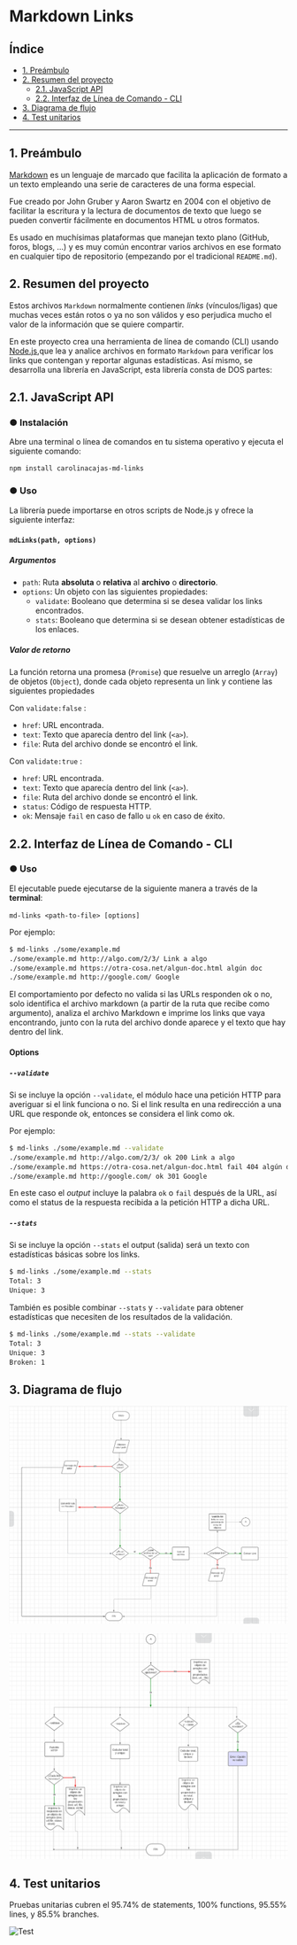 # Markdown Links

## Índice

* [1. Preámbulo](#1-preámbulo)
* [2. Resumen del proyecto](#2-resumen-del-proyecto)
  * [2.1. JavaScript API](#21-javascript-api)
  * [2.2. Interfaz de Línea de Comando - CLI](#22-interfaz-de-línea-de-comando---cli)
* [3. Diagrama de flujo](#3-diagrama-de-flujo)
* [4. Test unitarios](#4-test-unitarios)





***

## 1. Preámbulo

[Markdown](https://es.wikipedia.org/wiki/Markdown) es un lenguaje de marcado que facilita la aplicación de formato a un texto empleando una serie de caracteres de una forma especial.

Fue creado por John Gruber y Aaron Swartz en 2004 con el objetivo de facilitar 
la escritura y la lectura de documentos de texto que luego se pueden convertir 
fácilmente en documentos HTML u otros formatos. 

Es usado en muchísimas plataformas que
manejan texto plano (GitHub, foros, blogs, ...) y es muy común
encontrar varios archivos en ese formato en cualquier tipo de repositorio
(empezando por el tradicional `README.md`).

## 2. Resumen del proyecto

Estos archivos `Markdown` normalmente contienen _links_ (vínculos/ligas) que
muchas veces están rotos o ya no son válidos y eso perjudica mucho el valor de
la información que se quiere compartir.

En este proyecto crea una herramienta de línea de comando (CLI) usando [Node.js](https://nodejs.org/),que lea y analice archivos en formato `Markdown` para verificar los links que contengan y reportar algunas estadísticas. Así mismo, se desarrolla una librería en JavaScript, esta librería consta de DOS partes:

## 2.1. JavaScript API

### ● Instalación

Abre una terminal o línea de comandos en tu sistema operativo y ejecuta el siguiente comando:
```
npm install carolinacajas-md-links
```
### ● Uso

La librería puede importarse en otros scripts de Node.js y ofrece la siguiente interfaz:

#### `mdLinks(path, options)`

##### Argumentos

* `path`: Ruta **absoluta** o **relativa** al **archivo** o **directorio**.
* `options`: Un objeto con las siguientes propiedades:
  - `validate`: Booleano que determina si se desea validar los links encontrados.
  - `stats`: Booleano que determina si se desean obtener estadísticas de los enlaces.
    
##### Valor de retorno

La función retorna una promesa (`Promise`) que resuelve un arreglo (`Array`) de objetos (`Object`), donde cada objeto representa un link y contiene
las siguientes propiedades

Con `validate:false` :

* `href`: URL encontrada.
* `text`: Texto que aparecía dentro del link (`<a>`).
* `file`: Ruta del archivo donde se encontró el link.

Con `validate:true` :

* `href`: URL encontrada.
* `text`: Texto que aparecía dentro del link (`<a>`).
* `file`: Ruta del archivo donde se encontró el link.
* `status`: Código de respuesta HTTP.
* `ok`: Mensaje `fail` en caso de fallo u `ok` en caso de éxito.

## 2.2. Interfaz de Línea de Comando - CLI

### ● Uso

El ejecutable puede ejecutarse de la siguiente manera a través de la **terminal**:

`md-links <path-to-file> [options]`

Por ejemplo:

```sh
$ md-links ./some/example.md
./some/example.md http://algo.com/2/3/ Link a algo
./some/example.md https://otra-cosa.net/algun-doc.html algún doc
./some/example.md http://google.com/ Google
```

El comportamiento por defecto no valida si las URLs responden ok o no, solo identifica el archivo markdown (a partir de la ruta que recibe como
argumento), analiza el archivo Markdown e imprime los links que vaya encontrando, junto con la ruta del archivo donde aparece y el texto que hay dentro del link.

#### Options

##### `--validate`

Si se incluye la opción `--validate`, el módulo hace una petición HTTP para averiguar si el link funciona o no. Si el link resulta en una redirección a una URL que responde ok, entonces se considera el link como ok.

Por ejemplo:

```sh
$ md-links ./some/example.md --validate
./some/example.md http://algo.com/2/3/ ok 200 Link a algo
./some/example.md https://otra-cosa.net/algun-doc.html fail 404 algún doc
./some/example.md http://google.com/ ok 301 Google
```

En este caso el _output_ incluye la palabra `ok` o `fail` después de la URL, así como el status de la respuesta recibida a la petición HTTP a dicha
URL.

##### `--stats`

Si se incluye la opción `--stats` el output (salida) será un texto con estadísticas básicas sobre los links.

```sh
$ md-links ./some/example.md --stats
Total: 3
Unique: 3
```

También es posible combinar `--stats` y `--validate` para obtener estadísticas que necesiten de los resultados de la validación.

```sh
$ md-links ./some/example.md --stats --validate
Total: 3
Unique: 3
Broken: 1
```
## 3. Diagrama de flujo

![Diagrama de flujo](./img/20.png)

![Diagrama de flujo](./img/21.png)

## 4. Test unitarios

Pruebas unitarias cubren el 95.74% de statements, 100% functions, 95.55% lines, y 85.5% branches.

![Test](./img/27.png)



